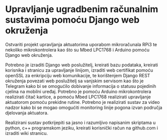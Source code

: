 # Upravljanje ugradbenim računalnim sustavima pomoću Django web okruženja

Ostvariti projekt upravljanja aktuatorima uporabom mikroračunala RPi3 te nekoliko mikrokontrolera kao što su Mbed LPC1768 i Arduino pomoću Django web okruženja. 

Potrebno je izraditi Django web poslužitelj, kreirati bazu podataka, kreirati korisnika i stranicu za upravljanje linijom, izraditi web certifikat pomoću openSSL za enkripciju web komunikacije, te korištenjem Django REST okruženja povezati web poslužitelj sa vanjskim servisom kao što je Telegram kako bi se omogućilo dobivanje informacija o statusu pojedinih cjelina na mobilni uređaj. Potrebno je pomoću Arduino mikrokontrolera realizirati čitač kartice, a pomoću Mbed LPC1768 realizirati upravljanje aktuatorom pomoću prekidne rutine. Potrebno je realizirati sustav za video nadzor kako bi se mogao omogućiti monitoring linije pogona izvan područja djelovanja aktuatora. 

Realizirani sustav potkrijepiti sa jasno i razumljivo napisanim skriptama u python, c++ programskom jeziku, kreirati korisnički račun na github.com i izraditi wiki stranicu.
